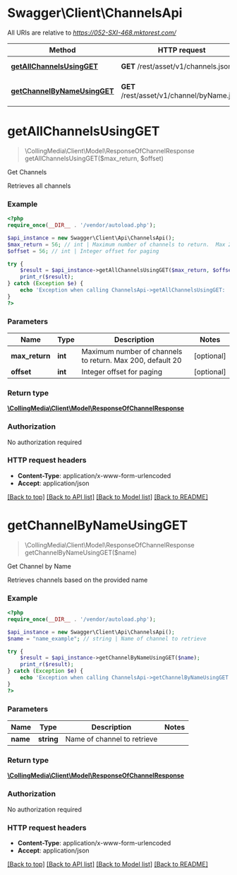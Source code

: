 # Swagger\Client\ChannelsApi

All URIs are relative to *https://052-SXI-468.mktorest.com/*

Method | HTTP request | Description
------------- | ------------- | -------------
[**getAllChannelsUsingGET**](ChannelsApi.md#getAllChannelsUsingGET) | **GET** /rest/asset/v1/channels.json | Get Channels
[**getChannelByNameUsingGET**](ChannelsApi.md#getChannelByNameUsingGET) | **GET** /rest/asset/v1/channel/byName.json | Get Channel by Name


# **getAllChannelsUsingGET**
> \CollingMedia\Client\Model\ResponseOfChannelResponse getAllChannelsUsingGET($max_return, $offset)

Get Channels

Retrieves all channels

### Example
```php
<?php
require_once(__DIR__ . '/vendor/autoload.php');

$api_instance = new Swagger\Client\Api\ChannelsApi();
$max_return = 56; // int | Maximum number of channels to return.  Max 200, default 20
$offset = 56; // int | Integer offset for paging

try {
    $result = $api_instance->getAllChannelsUsingGET($max_return, $offset);
    print_r($result);
} catch (Exception $e) {
    echo 'Exception when calling ChannelsApi->getAllChannelsUsingGET: ', $e->getMessage(), PHP_EOL;
}
?>
```

### Parameters

Name | Type | Description  | Notes
------------- | ------------- | ------------- | -------------
 **max_return** | **int**| Maximum number of channels to return.  Max 200, default 20 | [optional]
 **offset** | **int**| Integer offset for paging | [optional]

### Return type

[**\CollingMedia\Client\Model\ResponseOfChannelResponse**](../Model/ResponseOfChannelResponse.md)

### Authorization

No authorization required

### HTTP request headers

 - **Content-Type**: application/x-www-form-urlencoded
 - **Accept**: application/json

[[Back to top]](#) [[Back to API list]](../../README.md#documentation-for-api-endpoints) [[Back to Model list]](../../README.md#documentation-for-models) [[Back to README]](../../README.md)

# **getChannelByNameUsingGET**
> \CollingMedia\Client\Model\ResponseOfChannelResponse getChannelByNameUsingGET($name)

Get Channel by Name

Retrieves channels based on the provided name

### Example
```php
<?php
require_once(__DIR__ . '/vendor/autoload.php');

$api_instance = new Swagger\Client\Api\ChannelsApi();
$name = "name_example"; // string | Name of channel to retrieve

try {
    $result = $api_instance->getChannelByNameUsingGET($name);
    print_r($result);
} catch (Exception $e) {
    echo 'Exception when calling ChannelsApi->getChannelByNameUsingGET: ', $e->getMessage(), PHP_EOL;
}
?>
```

### Parameters

Name | Type | Description  | Notes
------------- | ------------- | ------------- | -------------
 **name** | **string**| Name of channel to retrieve |

### Return type

[**\CollingMedia\Client\Model\ResponseOfChannelResponse**](../Model/ResponseOfChannelResponse.md)

### Authorization

No authorization required

### HTTP request headers

 - **Content-Type**: application/x-www-form-urlencoded
 - **Accept**: application/json

[[Back to top]](#) [[Back to API list]](../../README.md#documentation-for-api-endpoints) [[Back to Model list]](../../README.md#documentation-for-models) [[Back to README]](../../README.md)

